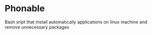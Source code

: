 # Phonable
Bash sript that install automatically applications on linux machine and remove unnecessary packages
